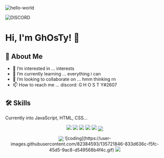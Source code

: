 ![hello-world](https://user-images.githubusercontent.com/82384593/135721856-82f6dc74-ae30-429d-aacf-55b8c92e796a.gif)

![DISCORD](https://discord.c99.nl/widget/theme-3/798245188413816833.png)

# Hi, I'm GhOsTy! 👋

  
## 🚀 About Me
- 👀 I’m interested in ... interests
- 🌱 I’m currently learning ... everything i can
- 💞️ I’m looking to collaborate on ... hmm thinking rn
- 📫 How to reach me ... discord: G H O S T Y#2607

  
## 🛠 Skills
Currently into JavaScript, HTML, CSS...
<p align="center">
<img src="https://img.shields.io/badge/Node.JS-black?style=for-the-badge&logo=node.js" />
<img src="https://img.shields.io/badge/-HTML5-black?style=for-the-badge&logo=HTML5" />
<img src="https://img.shields.io/badge/CSS-black?style=for-the-badge&logo=css3&logoColor=#1572B6" />
<img src="https://img.shields.io/badge/Javascript-black?style=for-the-badge&logo=javascript" />
<img src="https://img.shields.io/badge/Font%20Awesome-black?style=for-the-badge&logo=Font%20Awesome" />
<img align="center" src="https://github-readme-stats.vercel.app/api?username=iAmGhOsTy&show_icons=true&theme=gruvbox" />

</p>
 <p align="center">
 <img align="center" src="https://github-readme-stats.vercel.app/api/top-langs/?username=iAmGhOsTy&layout=compact&theme=tokyonight" />
  ![coding](https://user-images.githubusercontent.com/82384593/135721846-833d636c-f5fc-45d5-9ac8-d549568b4f4c.gif)
<a href="https://top.gg/bot/889026555454582804">
  <img src="https://top.gg/api/widget/owner/889026555454582804.svg">
</a>
